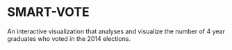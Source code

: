 # SMART-VOTE
An interactive visualization that analyses and visualize the number of 4 year graduates who voted in the 2014 elections.
